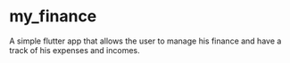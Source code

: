 # my_finance

A simple flutter app that allows the user to manage his finance and have a track of his expenses and incomes.

